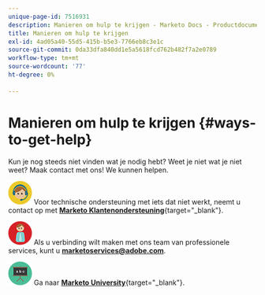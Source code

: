 ```yaml
---
unique-page-id: 7516931
description: Manieren om hulp te krijgen - Marketo Docs - Productdocumentatie
title: Manieren om hulp te krijgen
exl-id: 4ad05a40-55d5-415b-b5e3-7766eb8c3e1c
source-git-commit: 0da33dfa840dd1e5a5618fcd762b482f7a2e0789
workflow-type: tm+mt
source-wordcount: '77'
ht-degree: 0%

---
```


# Manieren om hulp te krijgen {#ways-to-get-help}

Kun je nog steeds niet vinden wat je nodig hebt? Weet je niet wat je niet weet? Maak contact met ons! We kunnen helpen.

![—](assets/seo-29.png) Voor technische ondersteuning met iets dat niet werkt, neemt u contact op met [**Marketo Klantenondersteuning**](https://nation.marketo.com/t5/Support/ct-p/Support){target=&quot;_blank&quot;}.

![—](assets/seo-30.png) Als u verbinding wilt maken met ons team van professionele services, kunt u **marketoservices@adobe.com**.

![—](assets/education-science-08.png) Ga naar [**Marketo University**](https://learn.marketo.com){target=&quot;_blank&quot;}.

